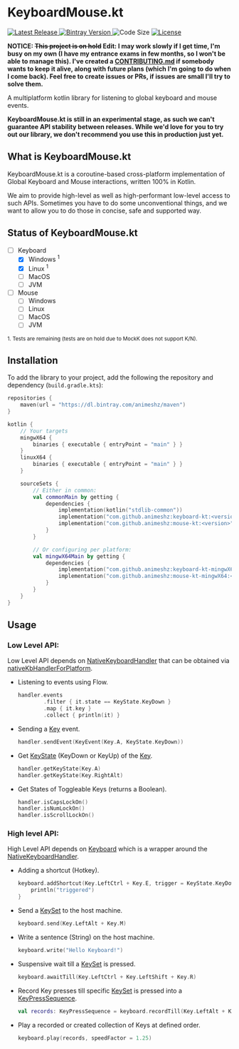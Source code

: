 # KeyboardMouse.kt

<p>
    <a href="https://github.com/Animeshz/keyboard-mouse-kt/releases">
        <img src="https://img.shields.io/github/release-date/Animeshz/keyboard-mouse-kt?style=flat-square&label=Latest%20Release" alt="Latest Release" />
    </a>
    <a href="https://bintray.com/animeshz/maven/keyboard-mouse-kt">
        <img src="https://img.shields.io/bintray/v/animeshz/maven/keyboard-mouse-kt?color=blue&style=flat-square" alt="Bintray Version">
    </a>
    <img src="https://img.shields.io/github/languages/code-size/Animeshz/keyboard-mouse-kt?style=flat-square" alt="Code Size"/>
    <a href="https://github.com/Animeshz/keyboard-mouse-kt/blob/master/LICENSE">
        <img src="https://img.shields.io/github/license/Animeshz/keyboard-mouse-kt?style=flat-square" alt="License" />
    </a>
</p>

__NOTICE: ~~This project is on hold~~ Edit: I may work slowly if I get time, I'm busy on my own (I have my entrance exams in few months, so I won't be able to manage this). I've created a [CONTRIBUTING.md](https://github.com/Animeshz/keyboard-mouse-kt/blob/master/CONTRIBUTING.md) if somebody wants to keep it alive, along with future plans (which I'm going to do when I come back). Feel free to create issues or PRs, if issues are small I'll try to solve them.__

A multiplatform kotlin library for listening to global keyboard and mouse events.

__KeyboardMouse.kt is still in an experimental stage, as such we can't guarantee API stability between releases. While we'd love for you to try out our library, we don't recommend you use this in production just yet.__

## What is KeyboardMouse.kt

KeyboardMouse.kt is a coroutine-based cross-platform implementation of Global Keyboard and Mouse interactions, written 100% in Kotlin.

We aim to provide high-level as well as high-performant low-level access to such APIs. Sometimes you have to do some unconventional things, and we want to allow you to do those in concise, safe and supported way.

## Status of KeyboardMouse.kt

  - [ ] Keyboard
    - [X] Windows <sup>1</sup>
    - [X] Linux <sup>1</sup>
    - [ ] MacOS
    - [ ] JVM
  - [ ] Mouse
    - [ ] Windows
    - [ ] Linux
    - [ ] MacOS
    - [ ] JVM

<sub>1. Tests are remaining (tests are on hold due to MockK does not support K/N).</sub>


## Installation

To add the library to your project, add the following the repository and dependency (`build.gradle.kts`):

```kotlin
repositories {
    maven(url = "https://dl.bintray.com/animeshz/maven")
}

kotlin {
    // Your targets
    mingwX64 {
        binaries { executable { entryPoint = "main" } }
    }
    linuxX64 {
        binaries { executable { entryPoint = "main" } }
    }

    sourceSets {
        // Either in common:
        val commonMain by getting {
            dependencies {
                implementation(kotlin("stdlib-common"))
                implementation("com.github.animeshz:keyboard-kt:<version>")
                implementation("com.github.animeshz:mouse-kt:<version>")
            }
        }

        // Or configuring per platform:
        val mingwX64Main by getting {
            dependencies {
                implementation("com.github.animeshz:keyboard-kt-mingwX64:<version>")
                implementation("com.github.animeshz:mouse-kt-mingwX64:<version>")
            }
        }
    }
}
```

## Usage

### Low Level API:

Low Level API depends on [NativeKeyboardHandler][1] that can be obtained via [nativeKbHandlerForPlatform][2].

- Listening to events using Flow.
  ```kotlin
  handler.events
          .filter { it.state == KeyState.KeyDown }
          .map { it.key }
          .collect { println(it) }
  ```
- Sending a [Key][3] event.
  ```kotlin
  handler.sendEvent(KeyEvent(Key.A, KeyState.KeyDown))
  ```
- Get [KeyState][7] (KeyDown or KeyUp) of the [Key][3].
  ```kotlin
  handler.getKeyState(Key.A)
  handler.getKeyState(Key.RightAlt)
  ```
- Get States of Toggleable Keys (returns a Boolean).
  ```kotlin
  handler.isCapsLockOn()
  handler.isNumLockOn()
  handler.isScrollLockOn()
  ```
    
### High level API:

High Level API depends on [Keyboard][4] which is a wrapper around the [NativeKeyboardHandler][1].

- Adding a shortcut (Hotkey).
  ```kotlin
  keyboard.addShortcut(Key.LeftCtrl + Key.E, trigger = KeyState.KeyDown) {
      println("triggered")
  }
  ```
- Send a [KeySet][5] to the host machine.
  ```kotlin
  keyboard.send(Key.LeftAlt + Key.M)
  ```
- Write a sentence (String) on the host machine.
  ```kotlin
  keyboard.write("Hello Keyboard!")
  ```
- Suspensive wait till a [KeySet][5] is pressed.
  ```kotlin
  keyboard.awaitTill(Key.LeftCtrl + Key.LeftShift + Key.R)
  ```
- Record Key presses till specific [KeySet][5] is pressed into a [KeyPressSequence][6].
  ```kotlin
  val records: KeyPressSequence = keyboard.recordTill(Key.LeftAlt + Key.A)
  ```
- Play a recorded or created collection of Keys at defined order.
  ```kotlin
  keyboard.play(records, speedFactor = 1.25)
  ```

[1]: https://github.com/Animeshz/keyboard-mouse-kt/blob/master/keyboard/src/commonMain/kotlin/com/github/animeshz/keyboard/NativeKeyboardHandler.kt

[2]: https://github.com/Animeshz/keyboard-mouse-kt/blob/master/keyboard/src/commonMain/kotlin/com/github/animeshz/keyboard/NativeKeyboardHandler.kt

[3]: https://github.com/Animeshz/keyboard-mouse-kt/blob/master/keyboard/src/commonMain/kotlin/com/github/animeshz/keyboard/entity/Key.kt

[4]: https://github.com/Animeshz/keyboard-mouse-kt/blob/master/keyboard/src/commonMain/kotlin/com/github/animeshz/keyboard/Keyboard.kt

[5]: https://github.com/Animeshz/keyboard-mouse-kt/blob/master/keyboard/src/commonMain/kotlin/com/github/animeshz/keyboard/entity/KeySet.kt

[6]: https://github.com/Animeshz/keyboard-mouse-kt/blob/master/keyboard/src/commonMain/kotlin/com/github/animeshz/keyboard/Keyboard.kt#L31

[7]: https://github.com/Animeshz/keyboard-mouse-kt/blob/master/keyboard/src/commonMain/kotlin/com/github/animeshz/keyboard/events/KeyEvent.kt
